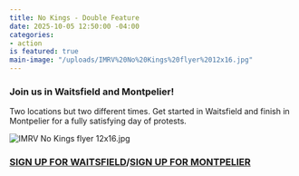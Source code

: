 ```yaml
---
title: No Kings - Double Feature
date: 2025-10-05 12:50:00 -04:00
categories:
- action
is featured: true
main-image: "/uploads/IMRV%20No%20Kings%20flyer%2012x16.jpg"
---
```


### Join us in Waitsfield and Montpelier!

Two locations but two different times.  Get started in Waitsfield and finish in Montpelier for a fully satisfying day of protests.

![IMRV No Kings flyer 12x16.jpg](/uploads/IMRV%20No%20Kings%20flyer%2012x16.jpg) 

### [SIGN UP FOR WAITSFIELD](https://www.mobilize.us/nokings/event/850872/?emci=670951f9-2c9e-f011-8e61-6045bded8ba4&emdi=ff4b9cf2-9ba0-f011-8e61-6045bded8ba4&ceid=2500793)/[SIGN UP FOR MONTPELIER](https://www.mobilize.us/nokings/event/844078/?emci=670951f9-2c9e-f011-8e61-6045bded8ba4&emdi=ff4b9cf2-9ba0-f011-8e61-6045bded8ba4&ceid=2500793)